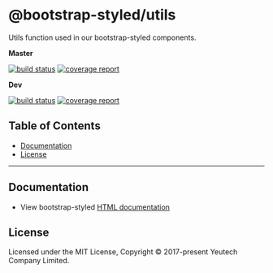 # @bootstrap-styled/utils

Utils function used in our bootstrap-styled components.

**Master**

[![build status](https://module.kopaxgroup.com/bootstrap-styled/utils/badges/master/build.svg)](https://module.kopaxgroup.com/bootstrap-styled/bootstrap-styled-utils/commits/master)
[![coverage report](https://module.kopaxgroup.com/bootstrap-styled/utils/badges/master/coverage.svg)](https://module.kopaxgroup.com/bootstrap-styled/bootstrap-styled-utils/commits/master)

**Dev**

[![build status](https://module.kopaxgroup.com/bootstrap-styled/utils/badges/dev/build.svg)](https://module.kopaxgroup.com/bootstrap-styled/bootstrap-styled-utils/commits/dev)
[![coverage report](https://module.kopaxgroup.com/bootstrap-styled/utils/badges/dev/coverage.svg)](https://module.kopaxgroup.com/bootstrap-styled/bootstrap-styled-utils/commits/dev)

## Table of Contents

  - [Documentation](#documentation)
  - [License](#license)

---
## Documentation

  - View bootstrap-styled [HTML documentation](https://bootstrap-styled.yeutech.com)

## License

Licensed under the MIT License, Copyright © 2017-present Yeutech Company Limited.
